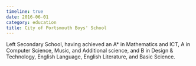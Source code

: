 ```yaml
---
timeline: true
date: 2016-06-01
category: education
title: City of Portsmouth Boys' School
---
```


Left Secondary School, having achieved an A* in Mathematics and ICT, A in Computer Science, Music, and Additional science, and B in Design & Technology, English Language, English Literature, and Basic Science.
